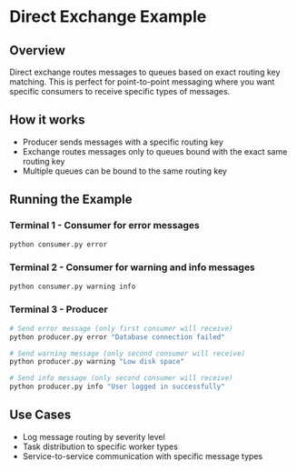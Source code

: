 # Direct Exchange Example

## Overview
Direct exchange routes messages to queues based on exact routing key matching. This is perfect for point-to-point messaging where you want specific consumers to receive specific types of messages.

## How it works
- Producer sends messages with a specific routing key
- Exchange routes messages only to queues bound with the exact same routing key
- Multiple queues can be bound to the same routing key

## Running the Example

### Terminal 1 - Consumer for error messages
```bash
python consumer.py error
```

### Terminal 2 - Consumer for warning and info messages  
```bash
python consumer.py warning info
```

### Terminal 3 - Producer
```bash
# Send error message (only first consumer will receive)
python producer.py error "Database connection failed"

# Send warning message (only second consumer will receive)
python producer.py warning "Low disk space"

# Send info message (only second consumer will receive)  
python producer.py info "User logged in successfully"
```

## Use Cases
- Log message routing by severity level
- Task distribution to specific worker types
- Service-to-service communication with specific message types
